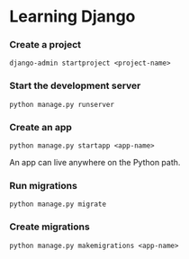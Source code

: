 # Learning Django

### Create a project

```
django-admin startproject <project-name>
```

### Start the development server

```
python manage.py runserver
```

### Create an app

```
python manage.py startapp <app-name>
```
An app can live anywhere on the Python path.

### Run migrations

```
python manage.py migrate
```

### Create migrations

```
python manage.py makemigrations <app-name>
```
